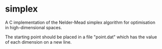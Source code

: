 # simplex

A C implementation of the Nelder-Mead simplex algorithm for optimisation in high-dimensional spaces.


The starting point should be placed in a file "point.dat" which has the value of each dimension on a new line.
